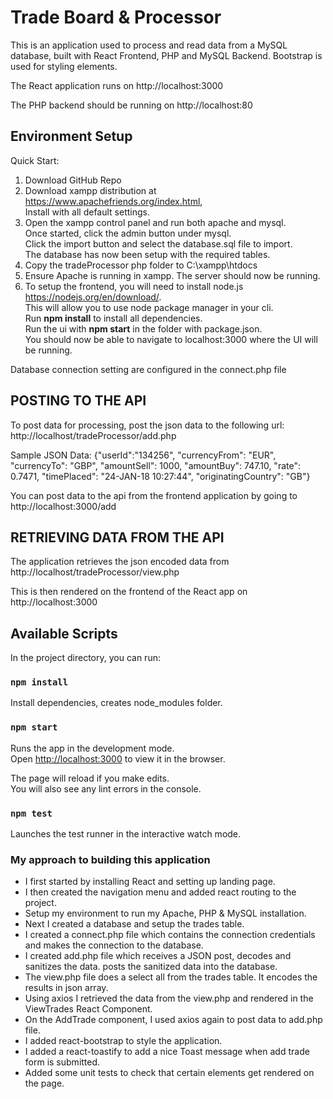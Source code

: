 # Trade Board & Processor

This is an application used to process and read data from a MySQL database, built with React Frontend, PHP and MySQL Backend.
Bootstrap is used for styling elements.

The React application runs on http://localhost:3000

The PHP backend should be running on http://localhost:80


## Environment Setup
Quick Start:
1. Download GitHub Repo
2. Download xampp distribution at https://www.apachefriends.org/index.html, \
Install with all default settings.
3. Open the xampp control panel and run both apache and mysql. \
Once started, click the admin button under mysql. \
Click the import button and select the database.sql file to import. \
The database has now been setup with the required tables. 
4. Copy the tradeProcessor php folder to C:\xampp\htdocs
5. Ensure Apache is running in xampp. The server should now be running.
6. To setup the frontend, you will need to install node.js https://nodejs.org/en/download/. \
This will allow you to use node package manager in your cli.\
Run **npm install** to install all dependencies.\
Run the ui with **npm start** in the folder with package.json. \
You should now be able to navigate to localhost:3000 where the UI will be running. 


Database connection setting are configured in the connect.php file

## POSTING TO THE API
To post data for processing, post the json data to the following url: http://localhost/tradeProcessor/add.php

Sample JSON Data:
{"userId":"134256", "currencyFrom": "EUR", "currencyTo": "GBP", "amountSell": 1000, "amountBuy": 747.10, "rate": 0.7471, "timePlaced": "24-JAN-18 10:27:44", "originatingCountry": "GB"}

You can post data to the api from the frontend application by going to http://localhost:3000/add

## RETRIEVING DATA FROM THE API
The application retrieves the json encoded data from http://localhost/tradeProcessor/view.php

This is then rendered on the frontend of the React app on http://localhost:3000

## Available Scripts

In the project directory, you can run:

### `npm install`

Install dependencies, creates node_modules folder.

### `npm start`

Runs the app in the development mode.\
Open [http://localhost:3000](http://localhost:3000) to view it in the browser.

The page will reload if you make edits.\
You will also see any lint errors in the console.

### `npm test`

Launches the test runner in the interactive watch mode.

### My approach to building this application
- I first started by installing React and setting up landing page.
- I then created the navigation menu and added react routing to the project.
- Setup my environment to run my Apache, PHP & MySQL installation.
- Next I created a database and setup the trades table.
- I created a connect.php file which contains the connection credentials and makes the connection to the database.
- I created add.php file which receives a JSON post, decodes and sanitizes the data. posts the sanitized data into the database.
- The view.php file does a select all from the trades table. It encodes the results in json array.
- Using axios I retrieved the data from the view.php and rendered in the ViewTrades React Component.
- On the AddTrade component, I used axios again to post data to add.php file.
- I added react-bootstrap to style the application.
- I added a react-toastify to add a nice Toast message when  add trade form is submitted.
- Added some unit tests to check that certain elements get rendered on the page.
